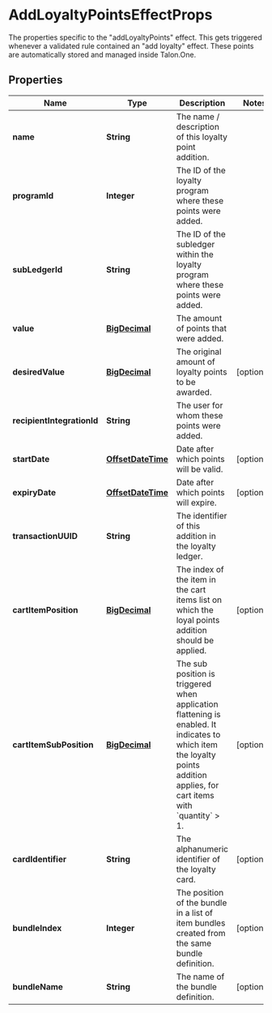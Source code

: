 

# AddLoyaltyPointsEffectProps

The properties specific to the \"addLoyaltyPoints\" effect. This gets triggered whenever a validated rule contained an \"add loyalty\" effect. These points are automatically stored and managed inside Talon.One. 
## Properties

Name | Type | Description | Notes
------------ | ------------- | ------------- | -------------
**name** | **String** | The name / description of this loyalty point addition. | 
**programId** | **Integer** | The ID of the loyalty program where these points were added. | 
**subLedgerId** | **String** | The ID of the subledger within the loyalty program where these points were added. | 
**value** | [**BigDecimal**](BigDecimal.md) | The amount of points that were added. | 
**desiredValue** | [**BigDecimal**](BigDecimal.md) | The original amount of loyalty points to be awarded. |  [optional]
**recipientIntegrationId** | **String** | The user for whom these points were added. | 
**startDate** | [**OffsetDateTime**](OffsetDateTime.md) | Date after which points will be valid. |  [optional]
**expiryDate** | [**OffsetDateTime**](OffsetDateTime.md) | Date after which points will expire. |  [optional]
**transactionUUID** | **String** | The identifier of this addition in the loyalty ledger. | 
**cartItemPosition** | [**BigDecimal**](BigDecimal.md) | The index of the item in the cart items list on which the loyal points addition should be applied. |  [optional]
**cartItemSubPosition** | [**BigDecimal**](BigDecimal.md) | The sub position is triggered when application flattening is enabled. It indicates to which item the loyalty points addition applies, for cart items with &#x60;quantity&#x60; &gt; 1.  |  [optional]
**cardIdentifier** | **String** | The alphanumeric identifier of the loyalty card.  |  [optional]
**bundleIndex** | **Integer** | The position of the bundle in a list of item bundles created from the same bundle definition. |  [optional]
**bundleName** | **String** | The name of the bundle definition. |  [optional]



